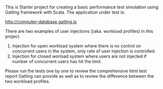 This is Starter project for creating a basic performance test simulation using Gatling framework with Scala.
The application under test is: 

http://computer-database.gatling.io

There are two examples of user injections ()aka. workload profiles) in this project. 
1. Injection for open workload system where there is no control on concurrent users in the system, only rate of user injection is controlled.
2. Injection for closed worload system where users are not injected if number of concurrent users has hit the limit.

Please run the tests one by one to review the comprehensive html test report Gatling can provide as well as to review the difference between the two workload profiles.